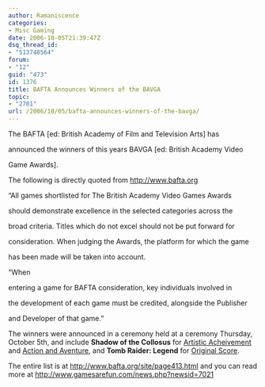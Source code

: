 ```yaml
---
author: Ramaniscence
categories:
- Misc Gaming
date: 2006-10-05T21:39:47Z
dsq_thread_id:
- "513748564"
forum:
- "12"
guid: "473"
id: 1376
title: BAFTA Announces Winners of the BAVGA
topic:
- "2701"
url: /2006/10/05/bafta-announces-winners-of-the-bavga/
---
```


The BAFTA [ed: British Academy of Film and Television Arts] has
  
announced the winners of this years BAVGA [ed: British Academy Video
  
Game Awards].

The following is directly quoted from <a target="_blank" href="http://www.bafta.org">http://www.bafta.org</a>



&#8220;All games shortlisted for The British Academy Video Games Awards
  
should demonstrate excellence in the selected categories across the
  
broad criteria. Titles which do not excel should not be put forward for
  
consideration. When judging the Awards, the platform for which the game
  
has been made will be taken into account. </p> 

&#8220;When
  
entering a game for BAFTA consideration, key individuals involved in
  
the development of each game must be credited, alongside the Publisher
  
and Developer of that game.&#8221;

The winners were announced in a ceremony held at a ceremony Thursday, October 5th, and include **Shadow of the Collosus** for <u>Artistic Acheivement</u> and <u>Action and Aventure</u>, and **Tomb Raider: Legend** for <u>Original Score</u>.

The entire list is at <a target="_blank" href="http://www.bafta.org/site/page413.html">http://www.bafta.org/site/page413.html</a> and you can read more at <a target="_blank" href="http://www.gamesarefun.com/news.php?newsid=7021">http://www.gamesarefun.com/news.php?newsid=7021</a>